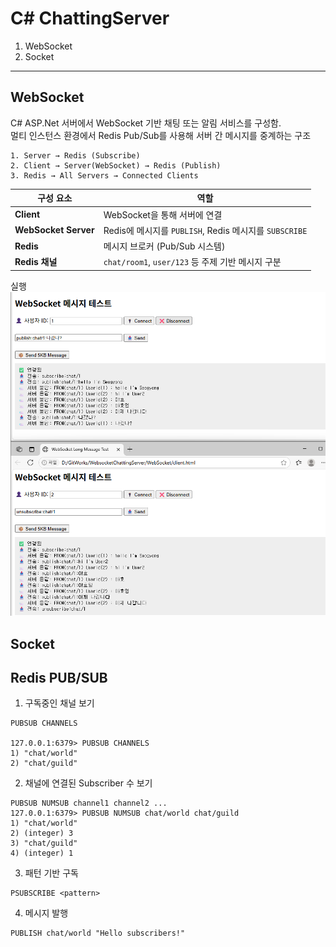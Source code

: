 # C# ChattingServer
1. WebSocket
2. Socket


---
## WebSocket
C# ASP.Net 서버에서 WebSocket 기반 채팅 또는 알림 서비스를 구성함. 
<br>멀티 인스턴스 환경에서 Redis Pub/Sub를 사용해 서버 간 메시지를 중계하는 구조

```
1. Server → Redis (Subscribe)
2. Client → Server(WebSocket) → Redis (Publish)
3. Redis → All Servers → Connected Clients
```


| 구성 요소         | 역할 |
|------------------|------|
| **Client**       | WebSocket을 통해 서버에 연결 |
| **WebSocket Server** | Redis에 메시지를 `PUBLISH`, Redis 메시지를 `SUBSCRIBE` |
| **Redis**        | 메시지 브로커 (Pub/Sub 시스템) |
| **Redis 채널**   | `chat/room1`, `user/123` 등 주제 기반 메시지 구분 |


실행
![img1](Img/WebSocketHtmlTest.png)

## Socket



## Redis PUB/SUB
1. 구독중인 채널 보기
```
PUBSUB CHANNELS

127.0.0.1:6379> PUBSUB CHANNELS
1) "chat/world"
2) "chat/guild"
```

2. 채널에 연결된 Subscriber 수 보기
```
PUBSUB NUMSUB channel1 channel2 ...
127.0.0.1:6379> PUBSUB NUMSUB chat/world chat/guild
1) "chat/world"
2) (integer) 3
3) "chat/guild"
4) (integer) 1
```

3. 패턴 기반 구독
```
PSUBSCRIBE <pattern>
```

4. 메시지 발행
```
PUBLISH chat/world "Hello subscribers!"
```
